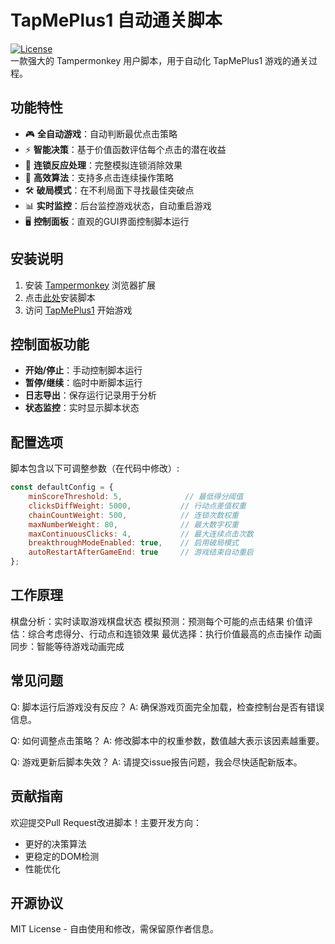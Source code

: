 # TapMePlus1 自动通关脚本

[![License](https://img.shields.io/badge/License-MIT-blue.svg)](LICENSE)  
一款强大的 Tampermonkey 用户脚本，用于自动化 TapMePlus1 游戏的通关过程。

## 功能特性

- 🎮 **全自动游戏**：自动判断最优点击策略
- ⚡ **智能决策**：基于价值函数评估每个点击的潜在收益
- 🔁 **连锁反应处理**：完整模拟连锁消除效果
- 🚀 **高效算法**：支持多点击连续操作策略
- 🛠 **破局模式**：在不利局面下寻找最佳突破点
- 📊 **实时监控**：后台监控游戏状态，自动重启游戏
- 🖥 **控制面板**：直观的GUI界面控制脚本运行

## 安装说明

1. 安装 [Tampermonkey](https://www.tampermonkey.net/) 浏览器扩展
2. 点击[此处](https://github.com/baimengshi/TapMePlus1/blob/main/TapMePlus1.js)安装脚本
3. 访问 [TapMePlus1](https://tapmeplus1.com/) 开始游戏

## 控制面板功能

- **开始/停止**：手动控制脚本运行
- **暂停/继续**：临时中断脚本运行
- **日志导出**：保存运行记录用于分析
- **状态监控**：实时显示脚本状态

## 配置选项

脚本包含以下可调整参数（在代码中修改）:

```javascript
const defaultConfig = {
    minScoreThreshold: 5,              // 最低得分阈值
    clicksDiffWeight: 5000,           // 行动点差值权重
    chainCountWeight: 500,            // 连锁次数权重
    maxNumberWeight: 80,              // 最大数字权重
    maxContinuousClicks: 4,           // 最大连续点击次数
    breakthroughModeEnabled: true,    // 启用破局模式
    autoRestartAfterGameEnd: true     // 游戏结束自动重启
};
```
## 工作原理
棋盘分析：实时读取游戏棋盘状态
模拟预测：预测每个可能的点击结果
价值评估：综合考虑得分、行动点和连锁效果
最优选择：执行价值最高的点击操作
动画同步：智能等待游戏动画完成

## 常见问题
Q: 脚本运行后游戏没有反应？
A: 确保游戏页面完全加载，检查控制台是否有错误信息。

Q: 如何调整点击策略？
A: 修改脚本中的权重参数，数值越大表示该因素越重要。

Q: 游戏更新后脚本失效？
A: 请提交issue报告问题，我会尽快适配新版本。

## 贡献指南
欢迎提交Pull Request改进脚本！主要开发方向：
- 更好的决策算法
- 更稳定的DOM检测
- 性能优化

## 开源协议
MIT License - 自由使用和修改，需保留原作者信息。
